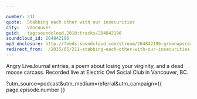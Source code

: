 ```yaml
---

number: 211
quote:  Stabbing each other with our insecurities
city:   Vancouver
guid:   tag:soundcloud,2010:tracks/204842196
soundcloud_id: 204842196
mp3_enclosure: http://feeds.soundcloud.com/stream/204842196-grownupsreadthingstheywroteaskids-s2e11.mp3
redirect_from:  /2015/05/211-stabbing-each-other-with-our-insecurities-vancouver/
---
```


Angry LiveJournal entries, a poem about losing your virginity, and a dead moose carcass. Recorded live at Electric Owl Social Club in Vancouver, BC.

?utm_source=podcast&utm_medium=referral&utm_campaign={{ page.episode.number }}